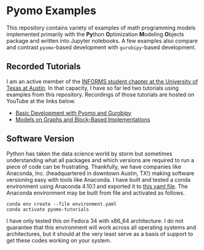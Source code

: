 # Pyomo Examples

This repository contains variety of examples of math programming models implemented primarily with
the **Py**thon **O**ptimization **M**odeling **O**bjects package and written into Jupyter notebooks.
A few examples also compare and contrast `pyomo`-based development with `gurobipy`-based development.

## Recorded Tutorials

I am an active member of the
[INFORMS student chapter at the University of Texas at Austin](https://connect.informs.org/universityoftexasaustin/home).
In that capacity, I have so far led two tutorials using examples from this repository. Recordings
of those tutorials are hosted on YouTube at the links below.
- [Basic Development with Pyomo and Gurobipy](https://youtu.be/pxCogCylmKs)
- [Models on Graphs and Block-Based Implementations](https://youtu.be/T5LjmbyA1o0)

## Software Version

Python has taken the data science world by storm but sometimes understanding what all packages and
which versions are required to run a piece of code can be frustrating. Thankfully, we have
companies like Anaconda, Inc. (headquartered in downtown Austin, TX!) making software versioning
easy with tools like Anaconda. I have built and tested a conda environment
using Anaconda 4.10.1 and exported it to [this yaml file](environment.yaml). The Anaconda
environment may be built from file and activated as follows.
```
conda env create --file environment.yaml
conda activate pyomo-tutorials
```
I have only tested this on Fedora 34 with x86\_64 architecture. I do not guarantee that this
environment will work across all operating systems and architectures, but it should at the very
least serve as a basis of support to get these codes working on your system.

